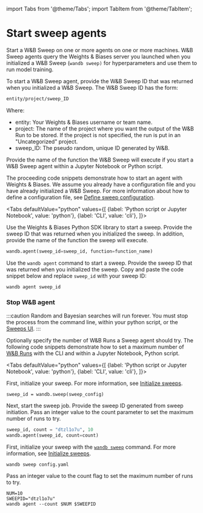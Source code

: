 import Tabs from '@theme/Tabs';
import TabItem from '@theme/TabItem';

# Start sweep agents

Start a W&B Sweep on one or more agents on one or more machines. W&B Sweep agents query the Weights & Biases server you launched when you initialized a W&B Sweep (`wandb sweep)` for hyperparameters and use them to run model training.

To start a W&B Sweep agent, provide the W&B Sweep ID that was returned when you initialized a W&B Sweep. The W&B Sweep ID has the form:

```bash
entity/project/sweep_ID
```

Where:

* entity: Your Weights & Biases username or team name.
* project:  The name of the project where you want the output of the W&B Run to be stored.  If the project is not specified, the run is put in an "Uncategorized" project.
* sweep\_ID: The pseudo random, unique ID generated by W&B.

Provide the name of the function the W&B Sweep will execute if you start a W&B Sweep agent within a Jupyter Notebook or Python script.

The proceeding code snippets demonstrate how to start an agent with Weights & Biases. We assume you already have a configuration file and you have already initialized a W&B Sweep. For more information about how to define a configuration file, see [Define sweep configuration](https://docs.wandb.ai/guides/sweeps/define-sweep-configuration).

<Tabs
  defaultValue="python"
  values={[
    {label: 'Python script or Jupyter Notebook', value: 'python'},
    {label: 'CLI', value: 'cli'},
  ]}>
  <TabItem value="python">

Use the Weights & Biases Python SDK library to start a sweep. Provide the sweep ID that was returned when you initialized the sweep. In addition, provide the name of the function  the sweep will execute.

```python
wandb.agent(sweep_id=sweep_id, function=function_name)
```
  </TabItem>
  <TabItem value="cli">

Use the `wandb agent` command to start a sweep. Provide the sweep ID that was returned when you initialized the sweep. Copy and paste the code snippet below and replace `sweep_id` with your sweep ID:

```bash
wandb agent sweep_id
```
  </TabItem>
</Tabs>

### Stop W&B agent

:::caution
Random and Bayesian searches will run forever. You must stop the process from the command line, within your python script, or the [Sweeps UI](https://docs.wandb.ai/ref/app/features/sweeps).
:::

Optionally specify the number of W&B Runs a Sweep agent should try. The following code snippets demonstrate how to set a maximum number of [W&B Runs](https://docs.wandb.ai/ref/python/run) with the CLI and within a Jupyter Notebook, Python script.

<Tabs
  defaultValue="python"
  values={[
    {label: 'Python script or Jupyter Notebook', value: 'python'},
    {label: 'CLI', value: 'cli'},
  ]}>
  <TabItem value="python">

First, initialize your sweep. For more information, see [Initialize sweeps](https://docs.wandb.ai/guides/sweeps/initialize-sweeps).

```
sweep_id = wandb.sweep(sweep_config)
```

Next, start the sweep job. Provide the sweep ID generated from sweep initiation. Pass an integer value to the count parameter to set the maximum number of runs to try.

```python
sweep_id, count = "dtzl1o7u", 10
wandb.agent(sweep_id, count=count)
```
  </TabItem>
  <TabItem value="cli">

First, initialize your sweep with the [`wandb sweep`](https://docs.wandb.ai/ref/cli/wandb-sweep) command. For more information, see [Initialize sweeps](https://docs.wandb.ai/guides/sweeps/initialize-sweeps).

```
wandb sweep config.yaml
```

Pass an integer value to the count flag to set the maximum number of runs to try.

```
NUM=10
SWEEPID="dtzl1o7u"
wandb agent --count $NUM $SWEEPID
```
  </TabItem>
</Tabs>

###
